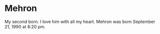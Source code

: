 # Mehron
My second born. I love him with all my heart. 
Mehron was born September 21, 1990 at 8:20 pm.
